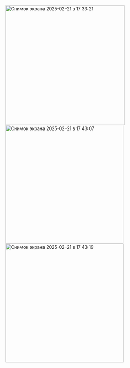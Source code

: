 <img width="373" alt="Снимок экрана 2025-02-21 в 17 33 21" src="https://github.com/user-attachments/assets/1dce0ccf-1f69-4c53-9006-154a22bed3ac" />
<img width="369" alt="Снимок экрана 2025-02-21 в 17 43 07" src="https://github.com/user-attachments/assets/fdcbba8d-591d-40ee-940b-984f0cd042d7" />
<img width="370" alt="Снимок экрана 2025-02-21 в 17 43 19" src="https://github.com/user-attachments/assets/3cff313b-a78d-43da-935f-3f4c60bbba32" />

